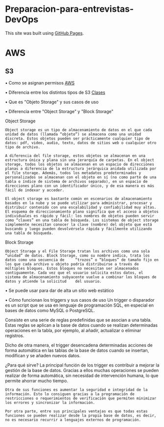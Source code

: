 # Preparacion-para-entrevistas-DevOps


This site was built using [GitHub Pages](https://pages.github.com/).

# AWS

## S3
•	Como se asignan permisos  [AWS](https://docs.aws.amazon.com/AmazonS3/latest/user-guide/set-permissions.html)

•	Diferencia entre los distintos tipos de S3  [Clases](https://aws.amazon.com/s3/storage-classes/)

•	Que es "Objeto Storage" y sus casos de uso

•	Diferencia entre "Object Storage" y "Block Storage"  

  Object Storage

    Object storage es un tipo de almacenamiento de datos en el que cada unidad de datos (llamada “objeto”) se almacena como una unidad discreta. Estos objetos pueden ser prácticamente cualquier tipo de datos: pdf, video, audio, texto, datos de sitios web o cualquier otro tipo de archivo.

    A diferencia del file storage, estos objetos se almacenan en una estructura única y plana sin una jerarquía de carpetas. En el object storage, todos los objetos se almacenan en un espacio de direcciones planas a diferencia de la estructura jerárquica anidada utilizada por el file storage. Además, todos los metadatos predeterminados y personalizados se almacenan con el objeto en sí (no como parte de una tabla o índice de sistema de archivos separado), en un espacio de direcciones plano con un identificador único, y de esa manera es más fácil de indexar y acceder.

    El object storage es bastante común en escenarios de almacenamiento basados en la nube y se puede utilizar para administrar, procesar y distribuir contenido con una escalabilidad y confiabilidad muy altas. El esquema de direccionamiento plano significa que el acceso a objetos individuales es rápido y fácil: los nombres de objetos pueden servir como “claves” en una tabla de búsqueda. Los sistemas de object storage simplemente necesitan conocer la clave (nombre) del objeto que está buscando y luego pueden devolvérselo rápida y fácilmente utilizando una tabla de búsqueda.

  
  Block Storage

    Object Storage y el File Storage tratan los archivos como una sola “unidad” de datos. Block Storage, como su nombre indica, trata los datos como una secuencia de     “trozos” o “bloques” de tamaño fijo en los que cada archivo u objeto podría distribuirse a través de múltiples bloques. Estos bloques no necesitan ser almacenados    contiguamente. Cada vez que el usuario solicita estos datos, el sistema de almacenamiento subyacente vuelve a combinar los bloques de datos y atiende la solicitud    del usuario.
  
  
  


•	Se puede usar para dar de alta un sitio web estático

•	Cómo funcionan los triggers y sus casos de uso
  Un trigger o disparador es un script que se usa en lenguaje de programación SQL, en especial en bases de datos como MySQL o PostgreSQL.

  Consiste en una serie de reglas predefinidas que se asocian a una tabla. Estas reglas se aplican a la base de datos cuando se realizan determinadas operaciones en la tabla, por ejemplo, al añadir, actualizar o eliminar registros.

  Dicho de otra manera, el trigger desencadena determinadas acciones de forma automática en las tablas de la base de datos cuando se insertan, modifican y se añaden nuevos datos.
  
  ¿Para qué sirve?
    La principal función de los trigger es contribuir a mejorar la gestión de la base de datos. Gracias a ellos muchas operaciones se pueden realizar de forma automática, sin necesidad de intervención humana, lo que permite ahorrar mucho tiempo.

    Otra de sus funciones es aumentar la seguridad e integridad de la información. Esto lo consiguen gracias a la programación de restricciones o requerimientos de verificación que permiten minimizar los errores y sincronizar la información.

    Por otra parte, entre sus principales ventajas es que todas estas funciones se pueden realizar desde la propia base de datos, es decir, no es necesario recurrir a lenguajes externos de programación.
  



